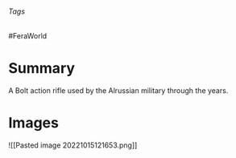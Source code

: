 ###### Tags

#FeraWorld

# Summary
A Bolt action rifle used by the Alrussian military through the years.

# Images
![[Pasted image 20221015121653.png]]